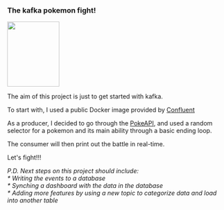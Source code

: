 ### The kafka pokemon fight!  
<img src="https://pokemonletsgo.pokemon.com/assets/img/common/char-pikachu.png" width="120" height="150">

The aim of this project is just to get started with kafka.  

To start with, I used a public Docker image provided by [Confluent](https://developer.confluent.io/get-started/python/#kafka-setup)  

As a producer, I decided to go through the [PokeAPI](https://pokeapi.co/), and used a random selector for a pokemon and its main ability through a basic ending loop.  

The consumer will then print out the battle in real-time.

Let's fight!!!  

_P.D. Next steps on this project should include:_  
_*  Writing the events to a database_    
_*  Synching a dashboard with the data in the database_  
_*  Adding more features by using a new topic to categorize data and load into another table_  
